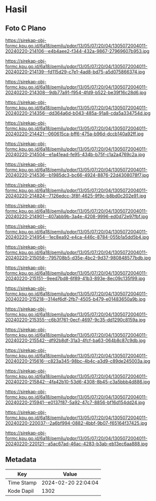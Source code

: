 # Hasil

## Foto C Plano

https://sirekap-obj-formc.kpu.go.id/6a18/pemilu/pdpr/13/05/07/20/04/1305072004011-20240220-214106--e4b4aee2-f344-432a-9867-27969607b953.jpg

https://sirekap-obj-formc.kpu.go.id/6a18/pemilu/pdpr/13/05/07/20/04/1305072004011-20240220-214139--fd115d29-c7e1-4ad8-bd75-a5d075866374.jpg

https://sirekap-obj-formc.kpu.go.id/6a18/pemilu/pdpr/13/05/07/20/04/1305072004011-20240220-214308--9db77a91-f954-4fd9-b522-be39f16c28d6.jpg

https://sirekap-obj-formc.kpu.go.id/6a18/pemilu/pdpr/13/05/07/20/04/1305072004011-20240220-214356--dd364a6d-b043-485a-91a8-cda5a334754d.jpg

https://sirekap-obj-formc.kpu.go.id/6a18/pemilu/pdpr/13/05/07/20/04/1305072004011-20240220-214421--060615ca-bff6-475a-b96d-dccb140a92ff.jpg

https://sirekap-obj-formc.kpu.go.id/6a18/pemilu/pdpr/13/05/07/20/04/1305072004011-20240220-214504--e1a41ead-fe95-434b-b75f-c1a2a4769c2a.jpg

https://sirekap-obj-formc.kpu.go.id/6a18/pemilu/pdpr/13/05/07/20/04/1305072004011-20240220-214536--b1985dc3-bc66-4924-8876-22d4308078f7.jpg

https://sirekap-obj-formc.kpu.go.id/6a18/pemilu/pdpr/13/05/07/20/04/1305072004011-20240220-214824--7126edcc-3f8f-4625-9f9c-b8bd0c202e91.jpg

https://sirekap-obj-formc.kpu.go.id/6a18/pemilu/pdpr/13/05/07/20/04/1305072004011-20240220-214901--407abb9b-3a4e-4208-9996-ed0d72e97fbf.jpg

https://sirekap-obj-formc.kpu.go.id/6a18/pemilu/pdpr/13/05/07/20/04/1305072004011-20240220-214954--1ec8ea92-e4ca-446c-8784-055b1a5dd5b4.jpg

https://sirekap-obj-formc.kpu.go.id/6a18/pemilu/pdpr/13/05/07/20/04/1305072004011-20240220-215058--795708b5-d35e-4bc2-9d37-980848577bdb.jpg

https://sirekap-obj-formc.kpu.go.id/6a18/pemilu/pdpr/13/05/07/20/04/1305072004011-20240220-215151--9eed7bd8-6f89-41b3-893e-8ec09c135f99.jpg

https://sirekap-obj-formc.kpu.go.id/6a18/pemilu/pdpr/13/05/07/20/04/1305072004011-20240220-215218--314ef6df-2fb7-4505-b479-e01483650a9b.jpg

https://sirekap-obj-formc.kpu.go.id/6a18/pemilu/pdpr/13/05/07/20/04/1305072004011-20240220-215355--c6b3f761-0ecf-4697-9c35-dd1290c8159a.jpg

https://sirekap-obj-formc.kpu.go.id/6a18/pemilu/pdpr/13/05/07/20/04/1305072004011-20240220-215542--df92b8df-31a3-4fcf-ba63-064b8c87c9db.jpg

https://sirekap-obj-formc.kpu.go.id/6a18/pemilu/pdpr/13/05/07/20/04/1305072004011-20240220-215616--c823a345-98bc-4b4c-a3d9-c89de245003a.jpg

https://sirekap-obj-formc.kpu.go.id/6a18/pemilu/pdpr/13/05/07/20/04/1305072004011-20240220-215842--4fa42b10-53d6-4308-8b45-c3a5bbb4d886.jpg

https://sirekap-obj-formc.kpu.go.id/6a18/pemilu/pdpr/13/05/07/20/04/1305072004011-20240220-215941--e0137f87-5a92-47c7-8856-bf16d154dd24.jpg

https://sirekap-obj-formc.kpu.go.id/6a18/pemilu/pdpr/13/05/07/20/04/1305072004011-20240220-220037--2a6bf994-0882-4bbf-9b07-f65164f37425.jpg

https://sirekap-obj-formc.kpu.go.id/6a18/pemilu/pdpr/13/05/07/20/04/1305072004011-20240220-220121--a5ac67ad-46ac-4283-b3ab-eb13ec6aa888.jpg


## Metadata

| Key        | Value               |
| ---------- | ------------------- |
| Time Stamp | 2024-02-20 22:04:04 |
| Kode Dapil | 1302                |



